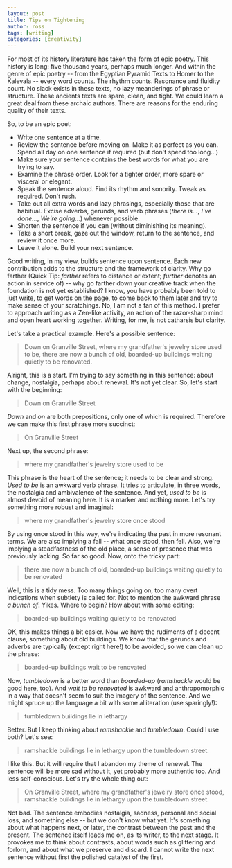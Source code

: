 ```yaml
---
layout: post
title: Tips on Tightening
author: ross
tags: [writing]
categories: [creativity]
---
```


For most of its history literature has taken the form of epic poetry. This history is long: five thousand years, perhaps much longer. And within the genre of epic poetry -- from the Egyptian Pyramid Texts to Homer to the Kalevala -- every word counts. The rhythm counts. Resonance and fluidity count. No slack exists in these texts, no lazy meanderings of phrase or structure. These ancients texts are spare, clean, and tight. We could learn a great deal from these archaic authors. There are reasons for the enduring quality of their texts.

So, to be an epic poet:

* Write one sentence at a time.
* Review the sentence before moving on. Make it as perfect as you can. Spend all day on one sentence if required (but don't spend too long...)
* Make sure your sentence contains the best words for what you are trying to say.
* Examine the phrase order. Look for a tighter order, more spare or visceral or elegant.
* Speak the sentence aloud. Find its rhythm and sonority. Tweak as required. Don't rush.
* Take out all extra words and lazy phrasings, especially those that are habitual. Excise adverbs, gerunds, and verb phrases (_there is..._, _I've done..._, _We're going..._) whenever possible.
* Shorten the sentence if you can (without diminishing its meaning).
* Take a short break, gaze out the window, return to the sentence, and review it once more.
* Leave it alone. Build your next sentence.

Good writing, in my view, builds sentence upon sentence. Each new contribution adds to the structure and the framework of clarity. Why go farther (Quick Tip: _farther_ refers to distance or extent; _further_ denotes an action in service of) -- why go farther down your creative track when the foundation is not yet established? I know, you have probably been told to just write, to get words on the page, to come back to them later and try to make sense of your scratchings. No, I am not a fan of this method. I prefer to approach writing as a Zen-like activity, an action of the razor-sharp mind and open heart working together. Writing, for me, is not catharsis but clarity.

Let's take a practical example. Here's a possible sentence:

> Down on Granville Street, where my grandfather's jewelry store used to be, there are now a bunch of old, boarded-up buildings waiting quietly to be renovated.

Alright, this is a start. I'm trying to say something in this sentence: about change, nostalgia, perhaps about renewal. It's not yet clear. So, let's start with the beginning:

> Down on Granville Street

_Down_ and _on_ are both prepositions, only one of which is required. Therefore we can make this first phrase more succinct:

> On Granville Street

Next up, the second phrase:

> where my grandfather's jewelry store used to be

This phrase is the heart of the sentence; it needs to be clear and strong. _Used to be_ is an awkward verb phrase. It tries to articulate, in three words, the nostalgia and ambivalence of the sentence. And yet, _used to be_ is almost devoid of meaning here. It is a marker and nothing more. Let's try something more robust and imaginal:

> where my grandfather's jewelry store once stood

By using once stood in this way, we're indicating the past in more resonant terms. We are also implying a fall -- what once stood, then fell. Also, we're implying a steadfastness of the old place, a sense of presence that was previously lacking. So far so good. Now, onto the tricky part:

> there are now a bunch of old, boarded-up buildings waiting quietly to be renovated

Well, this is a tidy mess. Too many things going on, too many overt indications when subtlety is called for. Not to mention the awkward phrase _a bunch of_. Yikes. Where to begin? How about with some editing:

> boarded-up buildings waiting quietly to be renovated

OK, this makes things a bit easier. Now we have the rudiments of a decent clause, something about old buildings. We know that the gerunds and adverbs are typically (except right here!) to be avoided, so we can clean up the phrase:

> boarded-up buildings wait to be renovated

Now, _tumbledown_ is a better word than _boarded-up_ (_ramshackle_ would be good here, too). And _wait to be renovated_ is awkward and anthropomorphic in a way that doesn't seem to suit the imagery of the sentence. And we might spruce up the language a bit with some alliteration (use sparingly!):

> tumbledown buildings lie in lethargy

Better. But I keep thinking about _ramshackle_ and _tumbledown_. Could I use both? Let's see:

> ramshackle buildings lie in lethargy upon the tumbledown street.

I like this. But it will require that I abandon my theme of renewal. The sentence will be more sad without it, yet probably more authentic too. And less self-conscious. Let's try the whole thing out:

> On Granville Street, where my grandfather's jewelry store once stood, ramshackle buildings lie in lethargy upon the tumbledown street.

Not bad. The sentence embodies nostalgia, sadness, personal and social loss, and something else -- but we don't know what yet. It's something about what happens next, or later, the contrast between the past and the present. The sentence itself leads me on, as its writer, to the next stage. It provokes me to think about contrasts, about words such as glittering and forlorn, and about what we preserve and discard. I cannot write the next sentence without first the polished catalyst of the first.